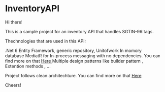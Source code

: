 # InventoryAPI

Hi there!

This is a sample project for an inventory API that handles SGTIN-96 tags.

Thechnologies that are used in this API:

.Net 6
Entity Framework, generic repository, Unitofwork
In momory database
MediatR for In-process messaging with no dependencies. You can find more on that <a href="https://github.com/jbogard/MediatR"> Here </a>
Multiple design patterns like builder pattern , Extention methods , ...

Project follows clean architechture. You can find more on that  <a href="https://blog.cleancoder.com/uncle-bob/2012/08/13/the-clean-architecture.html"> Here </a>

Cheers!
